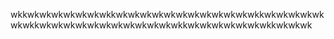 wkkwkwkwkwkwkwkwkkwkwkwkwkwkwkwkwkwkwkwkwkkwkwkwkwkwkwkwkkwkwkwkwkwkwkwkwkwkwkwkwkkwkwkwkwkwkwkwkkwkwkwk
